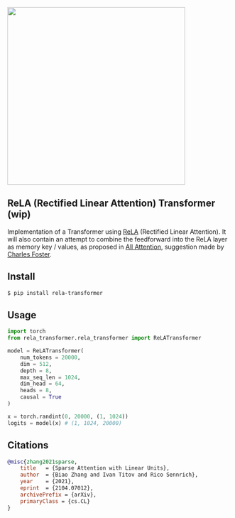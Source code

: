 <img src="./rela.png" width="400px"></img>

## ReLA (Rectified Linear Attention) Transformer (wip)

Implementation of a Transformer using <a href="https://arxiv.org/abs/2104.07012
">ReLA</a> (Rectified Linear Attention). It will also contain an attempt to combine the feedforward into the ReLA layer as memory key / values, as proposed in <a href="https://arxiv.org/abs/1907.01470">All Attention</a>, suggestion made by <a href="https://github.com/cfoster0">Charles Foster</a>.

## Install

```bash
$ pip install rela-transformer
```

## Usage

```python
import torch
from rela_transformer.rela_transformer import ReLATransformer

model = ReLATransformer(
    num_tokens = 20000,
    dim = 512,
    depth = 8,
    max_seq_len = 1024,
    dim_head = 64,
    heads = 8,
    causal = True
)

x = torch.randint(0, 20000, (1, 1024))
logits = model(x) # (1, 1024, 20000)
```

## Citations

```bibtex
@misc{zhang2021sparse,
    title   = {Sparse Attention with Linear Units},
    author  = {Biao Zhang and Ivan Titov and Rico Sennrich},
    year    = {2021},
    eprint  = {2104.07012},
    archivePrefix = {arXiv},
    primaryClass = {cs.CL}
}
```
